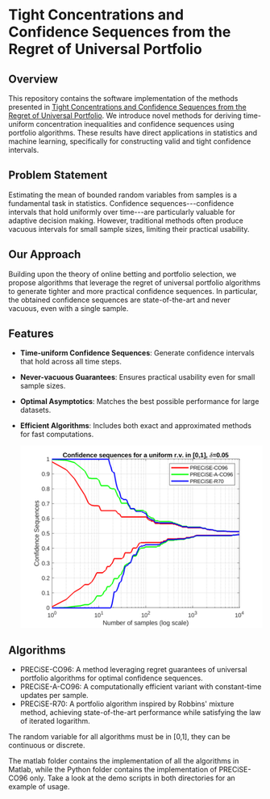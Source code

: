 # Tight Concentrations and Confidence Sequences from the Regret of Universal Portfolio

## Overview

This repository contains the software implementation of the methods presented in [Tight Concentrations and Confidence Sequences from the Regret of Universal Portfolio](https://ieeexplore.ieee.org/document/10315047). We introduce novel methods for deriving time-uniform concentration inequalities and confidence sequences using portfolio algorithms. These results have direct applications in statistics and machine learning, specifically for constructing valid and tight confidence intervals.

## Problem Statement

Estimating the mean of bounded random variables from samples is a fundamental task in statistics. Confidence sequences---confidence intervals that hold uniformly over time---are particularly valuable for adaptive decision making. However, traditional methods often produce vacuous intervals for small sample sizes, limiting their practical usability.

## Our Approach

Building upon the theory of online betting and portfolio selection, we propose algorithms that leverage the regret of universal portfolio algorithms to generate tighter and more practical confidence sequences. In particular, the obtained confidence sequences are state-of-the-art and never vacuous, even with a single sample.

## Features

- **Time-uniform Confidence Sequences**: Generate confidence intervals that hold across all time steps.
- **Never-vacuous Guarantees**: Ensures practical usability even for small sample sizes.
- **Optimal Asymptotics**: Matches the best possible performance for large datasets.
- **Efficient Algorithms**: Includes both exact and approximated methods for fast computations.

  ![demo](figures/demo.png)

## Algorithms
   
- PRECiSE-CO96: A method leveraging regret guarantees of universal portfolio algorithms for optimal confidence sequences.
- PRECiSE-A-CO96: A computationally efficient variant with constant-time updates per sample.
- PRECiSE-R70: A portfolio algorithm inspired by Robbins' mixture method, achieving state-of-the-art performance while satisfying the law of iterated logarithm.

The random variable for all algorithms must be in [0,1], they can be continuous or discrete.

The matlab folder contains the implementation of all the algorithms in Matlab, while the Python folder contains the implementation of PRECiSE-CO96 only.
Take a look at the demo scripts in both directories for an example of usage.
